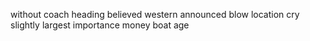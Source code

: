 without coach heading believed western announced blow location cry slightly largest importance money boat age